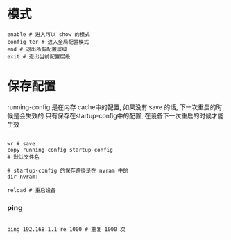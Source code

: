 
# 模式

```shell
enable # 进入可以 show 的模式
config ter # 进入全局配置模式
end # 退出所有配置层级
exit # 退出当前配置层级

```

# 保存配置
running-config 是在内存 cache中的配置, 如果没有 save 的话, 下一次重启的时候是会失效的
只有保存在startup-config中的配置, 在设备下一次重启的时候才能生效

```shell

wr # save
copy running-config startup-config
# 默认文件名

# startup-config 的保存路径是在 nvram 中的
dir nvram: 

reload # 重启设备
```

### ping
```shell

ping 192.168.1.1 re 1000 # 重复 1000 次

```


